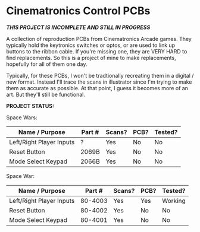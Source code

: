 # Cinematronics Control PCBs

***THIS PROJECT IS INCOMPLETE AND STILL IN PROGRESS***

A collection of reproduction PCBs from Cinematronics Arcade games.
They typically hold the keytronics switches or optos, or are used
to link up buttons to the ribbon cable.
If you're missing one, they are VERY HARD to find replacements.
So this is a project of mine to make replacements, hopefully for all of them one day.

Typically, for these PCBs, I won't be tradtionally recreating them in a digital / new format.
Instead I'll trace the scans in illustrator since I'm trying to make them as accurate as possible. 
At that point, I guess it becomes more of an art. But they'll still be functional.

**PROJECT STATUS:**

Space Wars:

|Name / Purpose|Part #|Scans?|PCB?|Tested?|
|---|---|---|---|---|
|Left/Right Player Inputs|?|Yes|No|No|
|Reset Button|2069B|Yes|No|No|
|Mode Select Keypad|2066B|Yes|No|No|


Space War:

|Name / Purpose|Part #|Scans?|PCB?|Tested?|
|---|---|---|---|---|
|Left/Right Player Inputs|80-4003|Yes|Yes|Working|
|Reset Button|80-4002|Yes|No|No|
|Mode Select Keypad|80-4001|Yes|No|No|
